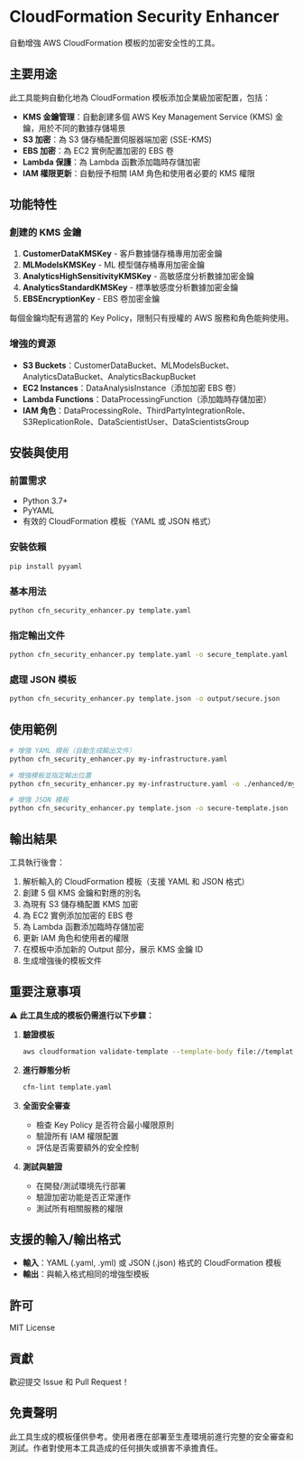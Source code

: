 # CloudFormation Security Enhancer

自動增強 AWS CloudFormation 模板的加密安全性的工具。

## 主要用途

此工具能夠自動化地為 CloudFormation 模板添加企業級加密配置，包括：

- **KMS 金鑰管理**：自動創建多個 AWS Key Management Service (KMS) 金鑰，用於不同的數據存儲場景
- **S3 加密**：為 S3 儲存桶配置伺服器端加密 (SSE-KMS)
- **EBS 加密**：為 EC2 實例配置加密的 EBS 卷
- **Lambda 保護**：為 Lambda 函數添加臨時存儲加密
- **IAM 權限更新**：自動授予相關 IAM 角色和使用者必要的 KMS 權限

## 功能特性

### 創建的 KMS 金鑰

1. **CustomerDataKMSKey** - 客戶數據儲存桶專用加密金鑰
2. **MLModelsKMSKey** - ML 模型儲存桶專用加密金鑰
3. **AnalyticsHighSensitivityKMSKey** - 高敏感度分析數據加密金鑰
4. **AnalyticsStandardKMSKey** - 標準敏感度分析數據加密金鑰
5. **EBSEncryptionKey** - EBS 卷加密金鑰

每個金鑰均配有適當的 Key Policy，限制只有授權的 AWS 服務和角色能夠使用。

### 增強的資源

- **S3 Buckets**：CustomerDataBucket、MLModelsBucket、AnalyticsDataBucket、AnalyticsBackupBucket
- **EC2 Instances**：DataAnalysisInstance（添加加密 EBS 卷）
- **Lambda Functions**：DataProcessingFunction（添加臨時存儲加密）
- **IAM 角色**：DataProcessingRole、ThirdPartyIntegrationRole、S3ReplicationRole、DataScientistUser、DataScientistsGroup

## 安裝與使用

### 前置需求

- Python 3.7+
- PyYAML
- 有效的 CloudFormation 模板（YAML 或 JSON 格式）

### 安裝依賴

```bash
pip install pyyaml
```

### 基本用法

```bash
python cfn_security_enhancer.py template.yaml
```

### 指定輸出文件

```bash
python cfn_security_enhancer.py template.yaml -o secure_template.yaml
```

### 處理 JSON 模板

```bash
python cfn_security_enhancer.py template.json -o output/secure.json
```

## 使用範例

```bash
# 增強 YAML 模板（自動生成輸出文件）
python cfn_security_enhancer.py my-infrastructure.yaml

# 增強模板並指定輸出位置
python cfn_security_enhancer.py my-infrastructure.yaml -o ./enhanced/my-infrastructure-secure.yaml

# 增強 JSON 模板
python cfn_security_enhancer.py template.json -o secure-template.json
```

## 輸出結果

工具執行後會：

1. 解析輸入的 CloudFormation 模板（支援 YAML 和 JSON 格式）
2. 創建 5 個 KMS 金鑰和對應的別名
3. 為現有 S3 儲存桶配置 KMS 加密
4. 為 EC2 實例添加加密的 EBS 卷
5. 為 Lambda 函數添加臨時存儲加密
6. 更新 IAM 角色和使用者的權限
7. 在模板中添加新的 Output 部分，展示 KMS 金鑰 ID
8. 生成增強後的模板文件

## 重要注意事項

⚠️ **此工具生成的模板仍需進行以下步驟：**

1. **驗證模板**
   ```bash
   aws cloudformation validate-template --template-body file://template.yaml
   ```

2. **進行靜態分析**
   ```bash
   cfn-lint template.yaml
   ```

3. **全面安全審查**
   - 檢查 Key Policy 是否符合最小權限原則
   - 驗證所有 IAM 權限配置
   - 評估是否需要額外的安全控制

4. **測試與驗證**
   - 在開發/測試環境先行部署
   - 驗證加密功能是否正常運作
   - 測試所有相關服務的權限

## 支援的輸入/輸出格式

- **輸入**：YAML (.yaml, .yml) 或 JSON (.json) 格式的 CloudFormation 模板
- **輸出**：與輸入格式相同的增強型模板

## 許可

MIT License

## 貢獻

歡迎提交 Issue 和 Pull Request！

## 免責聲明

此工具生成的模板僅供參考。使用者應在部署至生產環境前進行完整的安全審查和測試。作者對使用本工具造成的任何損失或損害不承擔責任。
